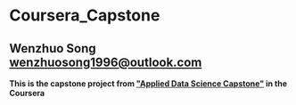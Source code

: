 # Coursera_Capstone  
Wenzhuo Song  
wenzhuosong1996@outlook.com  
--- 
**This is the capstone project from ["Applied Data Science Capstone"](https://www.coursera.org/learn/applied-data-science-capstone/home/welcome) in the Coursera**
